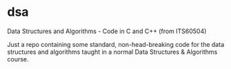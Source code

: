 # dsa
Data Structures and Algorithms - Code in C and C++ (from ITS60504)

Just a repo containing some standard, non-head-breaking code for the data structures and algorithms taught in a normal Data Structures & Algorithms course.
